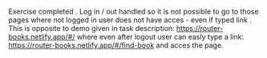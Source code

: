 Exercise completed . Log in / out handled so it is not possible to go to those pages where not logged in user does not have acces - even if typed link . This is opposite to demo given in task description:
https://router-books.netlify.app/#/
where even after logout user can easly type a link:
https://router-books.netlify.app/#/find-book
and acces the page.
